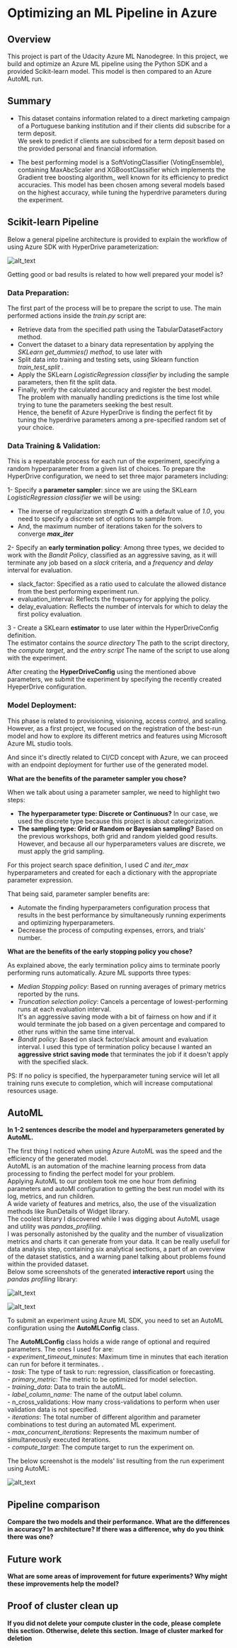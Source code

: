 # Optimizing an ML Pipeline in Azure

## Overview
This project is part of the Udacity Azure ML Nanodegree.
In this project, we build and optimize an Azure ML pipeline using the Python SDK and a provided Scikit-learn model.
This model is then compared to an Azure AutoML run.

## Summary
- This dataset contains information related to a direct marketing campaign of a Portuguese banking institution and if their clients did subscribe for a term deposit.<br>
We seek to predict if clients are subscibed for a term deposit based on the provided personal and financial information.

- The best performing model is a SoftVotingClassifier (VotingEnsemble), containing MaxAbcScaler and XGBoostClassifier which implements the Gradient tree boosting algorithm_  well known for its efficiency to predict accuracies. 
This model has been chosen among several models based on the highest accuracy, while tuning the hyperdrive parameters during the experiment.

## Scikit-learn Pipeline

Below a general pipeline architecture is provided to explain the workflow of using Azure SDK with HyperDrive parameterization:

![alt_text](SklearnPipelineArchitecture.PNG)

Getting good or bad results is related to how well prepared your model is? <br>
### **Data Preparation:** <br>
The first part of the process will be to prepare the script to use. The main performed actions inside the _train.py_ script are: <br>
   - Retrieve data from the specified path using the TabularDatasetFactory method.<br>
   - Convert the dataset to a binary data representation by applying the _SKLearn get_dummies() method_, to use later with <br>
   - Split data into training and testing sets, using Sklearn function  *train_test_split* .<br>
   - Apply the SKLearn _LogisticRegression classifier_ by including the sample parameters, then fit the split data.<br>
   - Finally, verify the calculated accuracy and register the best model.<br>
The problem with manually handling predictions is the time lost while trying to tune the parameters seeking the best result.<br>
Hence, the benefit of Azure HyperDrive is finding the perfect fit by tuning the hyperdrive parameters among a pre-specified random set of your choice.<br>

### **Data Training & Validation:** <br>
This is a repeatable process for each run of the experiment, specifying a random hyperparameter from a given list of choices.
To prepare the HyperDrive configuration, we need to set three major parameters including:<br>

   1- Specify a **parameter sampler**: since we are using the SKLearn _LogisticRegression classifier_  we will be using:<br>
   
   - The inverse of regularization strength _**C**_ with a default value of _1.0_, you need to specify a discrete set of options to sample from.<br>
   - And, the maximum number of iterations taken for the solvers to converge _**max_iter**_ <br>
      
   2- Specify an **early termination policy**: Among three types, we decided to work with the _Bandit Policy_, classified as an aggressive saving, as it will terminate any job based on a _slack_ criteria, and a _frequency_ and _delay_ interval for evaluation. <br>
   
   - slack_factor: Specified as a ratio used to calculate the allowed distance from the best performing experiment run.<br>
   - evaluation_interval: Reflects the frequency for applying the policy.<br>
   - delay_evaluation: Reflects the number of intervals for which to delay the first policy evaluation.<br>
      
   3 - Create a SKLearn **estimator** to use later within the HyperDriveConfig definition.<br>
   The estimator contains the _source directory_ The path to the script directory, the _compute target_, and the _entry script_ The name of the script to use along with the experiment. <br>
   
After creating the **HyperDriveConfig** using the mentioned above parameters, we submit the experiment by specifying the recently created HyeperDrive configuration.<br>

 ### **Model Deployment:** <br>
 This phase is related to provisioning, visioning, access control, and scaling. However, as a first project, we focused on the registration of the  best-run model and how to explore its different metrics and features using Microsoft Azure ML studio tools.<br>
 
And since it's directly related to CI/CD concept with Azure, we can proceed with an endpoint deployment for further use of the generated model.<br>
 
**What are the benefits of the parameter sampler you chose?**

When we talk about using a parameter sampler, we need to highlight two steps:

   - **The hyperparameter type: Discrete or Continuous?** In our case, we used the discrete type because this project is about categorization. <br>
   - **The sampling type: Grid or Random or Bayesian sampling?** Based on the previous workshops, both grid and random yielded good results. However, and because all our hyperparameters values are discrete, we must apply the grid sampling.<br>
  
For this project search space definition, I used  _C_ and _iter_max_ hyperparameters and created for each a dictionary with the appropriate parameter expression.

That being said, parameter sampler benefits are:<br>

   - Automate the finding hyperparameters configuration process that results in the best performance by simultaneously running experiments and optimizing hyperparameters.
   - Decrease the process of computing expenses, errors, and trials' number.

**What are the benefits of the early stopping policy you chose?**

As explained above, the early termination policy aims to terminate poorly performing runs automatically. Azure ML supports three types:

   - _Median Stopping policy_: Based on running averages of primary metrics reported by the runs. <br>
   - _Truncation selection policy_: Cancels a percentage of lowest-performing runs at each evaluation interval.<br> It's an aggressive saving mode with a bit of fairness on how and if it would terminate the job based on a given percentage and compared to other runs within the same time interval.
   - _Bandit policy_: Based on slack factor/slack amount and evaluation interval. I used this type of termination policy because I wanted an **aggressive strict saving mode** that terminates the job if it doesn't apply with the specified slack.<br>
   
PS: If no policy is specified, the hyperparameter tuning service will let all training runs execute to completion, which will increase computational resources usage.

## AutoML
**In 1-2 sentences describe the model and hyperparameters generated by AutoML.**

The first thing I noticed when using Azure AutoML was the speed and the efficiency of the generated model.<br>
AutoML is an automation of the machine learning process from data processing to finding the perfect model for your problem. <br>
Applying AutoML to our problem took me one hour from defining parameters and autoMl configuration to getting the best run model with its log, metrics, and run children. <br>
A wide variety of features and metrics, also, the use of the visualization methods like RunDetails of Widget library.<br>
The coolest library  I discovered while I was digging about AutoML usage and utility was _pandas_profiling_. <br> I was personally astonished by the quality and the number of visualization metrics and charts it can generate from your data. It can be really usefull for data analysis step, containing six analytical sections, a part of an overview of the dataset statistics, and a warning panel talking about problems found within the provided dataset. <br>
Below some screenshots of the generated **interactive report** using the _pandas profiling_ library:

![alt_text](PandasProfilingOverview.PNG)


![alt_text](CorrelationOverview.PNG)


To submit an experiment using Azure ML SDK, you need to set an AutoML configuration using the **AutoMLConfig** class.

The **AutoMLConfig** class holds a wide range of optional and required parameters. The ones I used for are:<br>
    - _experiment_timeout_minutes_: Maximum time in minutes that each iteration can run for before it terminates. .<br>
    - _task_:  The type of task to run: regression, classification or forecasting. <br>
    - _primary_metric_: The metric to be optimized for model selection. <br>
    - _training_data_: Data to train the autoML.<br>
    - _label_column_name_: The name of the output label column.<br>
    - n_cross_validations: How many cross-validations to perform when user validation data is not specified. <br>
    - _iterations_: The total number of different algorithm and parameter combinations to test during an automated ML experiment.<br>
    - _max_concurrent_iterations_: Represents the maximum number of simultaneously executed iterations.<br>
    - _compute_target_: The compute target to run the experiment on.<br>

The below screenshot is the models' list resulting from the run experiment using AutoML:


![alt_text](AutomlModelsList.PNG)


## Pipeline comparison
**Compare the two models and their performance. What are the differences in accuracy? In architecture? If there was a difference, why do you think there was one?**

## Future work
**What are some areas of improvement for future experiments? Why might these improvements help the model?**

## Proof of cluster clean up
**If you did not delete your compute cluster in the code, please complete this section. Otherwise, delete this section.**
**Image of cluster marked for deletion**
